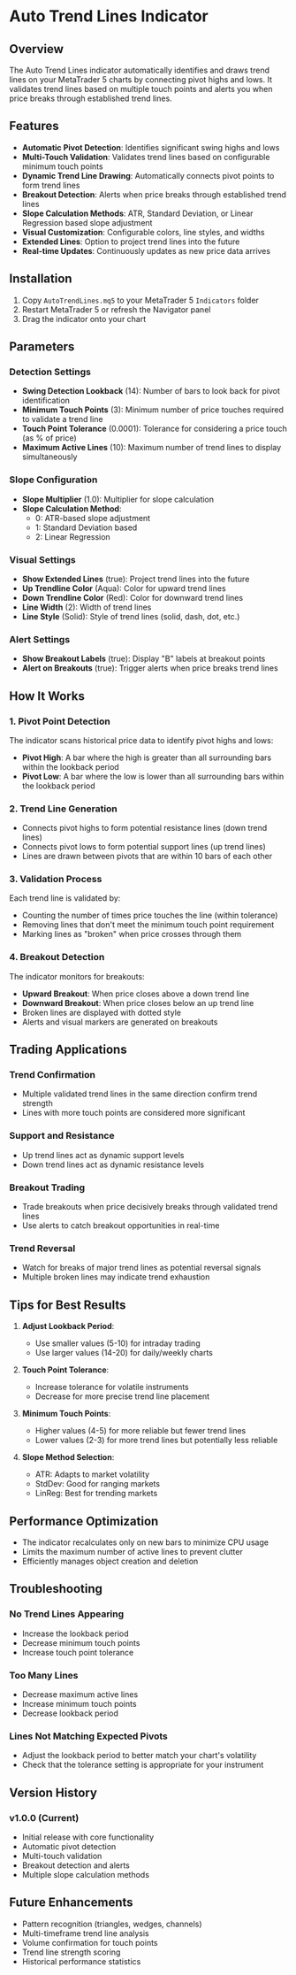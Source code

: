 # Auto Trend Lines Indicator

## Overview
The Auto Trend Lines indicator automatically identifies and draws trend lines on your MetaTrader 5 charts by connecting pivot highs and lows. It validates trend lines based on multiple touch points and alerts you when price breaks through established trend lines.

## Features
- **Automatic Pivot Detection**: Identifies significant swing highs and lows
- **Multi-Touch Validation**: Validates trend lines based on configurable minimum touch points
- **Dynamic Trend Line Drawing**: Automatically connects pivot points to form trend lines
- **Breakout Detection**: Alerts when price breaks through established trend lines
- **Slope Calculation Methods**: ATR, Standard Deviation, or Linear Regression based slope adjustment
- **Visual Customization**: Configurable colors, line styles, and widths
- **Extended Lines**: Option to project trend lines into the future
- **Real-time Updates**: Continuously updates as new price data arrives

## Installation
1. Copy `AutoTrendLines.mq5` to your MetaTrader 5 `Indicators` folder
2. Restart MetaTrader 5 or refresh the Navigator panel
3. Drag the indicator onto your chart

## Parameters

### Detection Settings
- **Swing Detection Lookback** (14): Number of bars to look back for pivot identification
- **Minimum Touch Points** (3): Minimum number of price touches required to validate a trend line
- **Touch Point Tolerance** (0.0001): Tolerance for considering a price touch (as % of price)
- **Maximum Active Lines** (10): Maximum number of trend lines to display simultaneously

### Slope Configuration
- **Slope Multiplier** (1.0): Multiplier for slope calculation
- **Slope Calculation Method**:
  - 0: ATR-based slope adjustment
  - 1: Standard Deviation based
  - 2: Linear Regression

### Visual Settings
- **Show Extended Lines** (true): Project trend lines into the future
- **Up Trendline Color** (Aqua): Color for upward trend lines
- **Down Trendline Color** (Red): Color for downward trend lines
- **Line Width** (2): Width of trend lines
- **Line Style** (Solid): Style of trend lines (solid, dash, dot, etc.)

### Alert Settings
- **Show Breakout Labels** (true): Display "B" labels at breakout points
- **Alert on Breakouts** (true): Trigger alerts when price breaks trend lines

## How It Works

### 1. Pivot Point Detection
The indicator scans historical price data to identify pivot highs and lows:
- **Pivot High**: A bar where the high is greater than all surrounding bars within the lookback period
- **Pivot Low**: A bar where the low is lower than all surrounding bars within the lookback period

### 2. Trend Line Generation
- Connects pivot highs to form potential resistance lines (down trend lines)
- Connects pivot lows to form potential support lines (up trend lines)
- Lines are drawn between pivots that are within 10 bars of each other

### 3. Validation Process
Each trend line is validated by:
- Counting the number of times price touches the line (within tolerance)
- Removing lines that don't meet the minimum touch point requirement
- Marking lines as "broken" when price crosses through them

### 4. Breakout Detection
The indicator monitors for breakouts:
- **Upward Breakout**: When price closes above a down trend line
- **Downward Breakout**: When price closes below an up trend line
- Broken lines are displayed with dotted style
- Alerts and visual markers are generated on breakouts

## Trading Applications

### Trend Confirmation
- Multiple validated trend lines in the same direction confirm trend strength
- Lines with more touch points are considered more significant

### Support and Resistance
- Up trend lines act as dynamic support levels
- Down trend lines act as dynamic resistance levels

### Breakout Trading
- Trade breakouts when price decisively breaks through validated trend lines
- Use alerts to catch breakout opportunities in real-time

### Trend Reversal
- Watch for breaks of major trend lines as potential reversal signals
- Multiple broken lines may indicate trend exhaustion

## Tips for Best Results

1. **Adjust Lookback Period**: 
   - Use smaller values (5-10) for intraday trading
   - Use larger values (14-20) for daily/weekly charts

2. **Touch Point Tolerance**:
   - Increase tolerance for volatile instruments
   - Decrease for more precise trend line placement

3. **Minimum Touch Points**:
   - Higher values (4-5) for more reliable but fewer trend lines
   - Lower values (2-3) for more trend lines but potentially less reliable

4. **Slope Method Selection**:
   - ATR: Adapts to market volatility
   - StdDev: Good for ranging markets
   - LinReg: Best for trending markets

## Performance Optimization

- The indicator recalculates only on new bars to minimize CPU usage
- Limits the maximum number of active lines to prevent clutter
- Efficiently manages object creation and deletion

## Troubleshooting

### No Trend Lines Appearing
- Increase the lookback period
- Decrease minimum touch points
- Increase touch point tolerance

### Too Many Lines
- Decrease maximum active lines
- Increase minimum touch points
- Decrease lookback period

### Lines Not Matching Expected Pivots
- Adjust the lookback period to better match your chart's volatility
- Check that the tolerance setting is appropriate for your instrument

## Version History

### v1.0.0 (Current)
- Initial release with core functionality
- Automatic pivot detection
- Multi-touch validation
- Breakout detection and alerts
- Multiple slope calculation methods

## Future Enhancements
- Pattern recognition (triangles, wedges, channels)
- Multi-timeframe trend line analysis
- Volume confirmation for touch points
- Trend line strength scoring
- Historical performance statistics